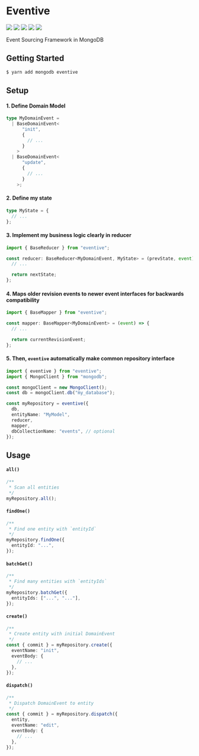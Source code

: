 # Eventive

![](https://img.shields.io/npm/v/eventive) ![](https://img.shields.io/npm/l/eventive) ![](https://img.shields.io/npm/dt/eventive) ![](https://img.shields.io/github/contributors/tonyfromundefined/eventive) ![](https://img.shields.io/github/last-commit/tonyfromundefined/eventive)

Event Sourcing Framework in MongoDB

## Getting Started

```bash
$ yarn add mongodb eventive
```

## Setup

#### 1. Define Domain Model

```typescript
type MyDomainEvent =
  | BaseDomainEvent<
      "init",
      {
        // ...
      }
    >
  | BaseDomainEvent<
      "update",
      {
        // ...
      }
    >;
```

#### 2. Define my state

```typescript
type MyState = {
  // ...
};
```

#### 3. Implement my business logic clearly in reducer

```typescript
import { BaseReducer } from "eventive";

const reducer: BaseReducer<MyDomainEvent, MyState> = (prevState, event) => {
  // ...

  return nextState;
};
```

#### 4. Maps older revision events to newer event interfaces for backwards compatibility

```typescript
import { BaseMapper } from "eventive";

const mapper: BaseMapper<MyDomainEvent> = (event) => {
  // ...

  return currentRevisionEvent;
};
```

#### 5. Then, `eventive` automatically make common repository interface

```typescript
import { eventive } from "eventive";
import { MongoClient } from "mongodb";

const mongoClient = new MongoClient();
const db = mongoClient.db("my_database");

const myRepository = eventive({
  db,
  entityName: "MyModel",
  reducer,
  mapper,
  dbCollectionName: "events", // optional
});
```

## Usage

#### `all()`

```typescript
/**
 * Scan all entities
 */
myRepository.all();
```

#### `findOne()`

```typescript
/**
 * Find one entity with `entityId`
 */
myRepository.findOne({
  entityId: "...",
});
```

#### `batchGet()`

```typescript
/**
 * Find many entities with `entityIds`
 */
myRepository.batchGet({
  entityIds: ["...", "..."],
});
```

#### `create()`

```typescript
/**
 * Create entity with initial DomainEvent
 */
const { commit } = myRepository.create({
  eventName: "init",
  eventBody: {
    // ...
  },
});
```

#### `dispatch()`

```typescript
/**
 * Dispatch DomainEvent to entity
 */
const { commit } = myRepository.dispatch({
  entity,
  eventName: "edit",
  eventBody: {
    // ...
  },
});
```
